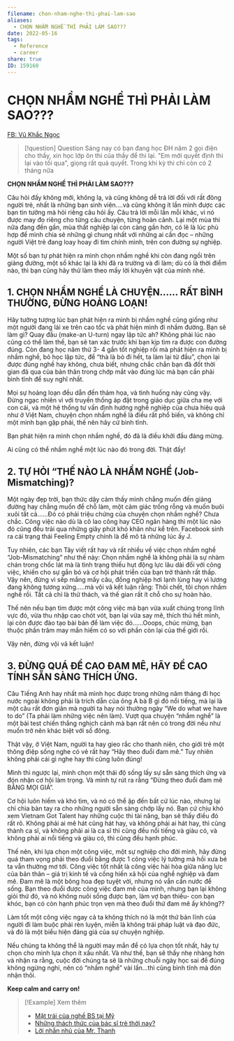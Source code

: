 ```yaml
---
filename: chon-nham-nghe-thi-phai-lam-sao
aliases:
  - CHỌN NHẦM NGHỀ THÌ PHẢI LÀM SAO???
date: 2022-05-16
tags:
  - Reference
  - career
share: true
ID: 159160
---
```


# CHỌN NHẦM NGHỀ THÌ PHẢI LÀM SAO???

[FB: Vũ Khắc Ngọc](https://www.facebook.com/vukhacngoc86/posts/10221296433709326)

> [!question] Question
> Sáng nay có bạn đang học ĐH năm 2 gọi điện cho thầy, xin học lớp ôn thi của thầy để thi lại. "Em mới quyết định thi lại vào tối qua", giọng rất quả quyết. Trong khi kỳ thi chỉ còn có 2 tháng nữa

**CHỌN NHẦM NGHỀ THÌ PHẢI LÀM SAO???**

Câu hỏi đấy không mới, không lạ, và cũng không dễ trả lời đối với rất đông người trẻ, nhất là những bạn sinh viên….và cũng không ít lần mình được các bạn tin tưởng mà hỏi riêng câu hỏi ấy. Câu trả lời mỗi lần mỗi khác, vì nó được may đo riêng cho từng câu chuyện, từng hoàn cảnh. Lại một mùa thi nữa đang đến gần, mùa thất nghiệp lại còn càng gần hơn, có lẽ là lúc phù hợp để mình chia sẻ những gì chung nhất với những ai cần đọc – những người Việt trẻ đang loay hoay đi tìm chính mình, trên con đường sự nghiệp.

Một số bạn tự phát hiện ra mình chọn nhầm nghề khi còn đang ngồi trên giảng đường, một số khác lại là khi đã ra trường và đi làm; dù có là thời điểm nào, thì bạn cũng hãy thử làm theo mấy lời khuyên vặt của mình nhé.

## 1. CHỌN NHẦM NGHỀ LÀ CHUYỆN...... RẤT BÌNH THƯỜNG, ĐỪNG HOẢNG LOẠN!

Hãy tưởng tượng lúc bạn phát hiện ra mình bị nhầm nghề cũng giống như một người đang lái xe trên cao tốc và phát hiện mình đi nhầm đường. Bạn sẽ làm gì? Quay đầu (make-an U-turn) ngay lập tức ah? Không phải lúc nào cũng có thể làm thế, bạn sẽ tan xác trước khi bạn kịp tìm ra được con đường đúng. Còn đang học năm thứ 3- 4 gần tốt nghiệp rồi mà phát hiện ra mình bị nhầm nghề, bỏ học lập tức, để “thà là bỏ đi hết, ta làm lại từ đầu”, chọn lại được đúng nghề hay không, chưa biết, nhưng chắc chắn bạn đã đốt thời gian đã qua của bản thân trong chớp mắt vào đúng lúc mà bạn cần phải bình tĩnh để suy nghĩ nhất.

Mọi sự hoảng loạn đều dẫn đến thảm họa, và tình huống này cũng vậy. Đừng ngạc nhiên vì với truyền thống áp đặt trong giáo dục giữa cha mẹ với con cái, và một hệ thống tư vấn định hướng nghề nghiệp của chưa hiệu quả như ở Việt Nam, chuyện chọn nhầm nghề là điều rất phổ biến, và không chỉ một mình bạn gặp phải, thế nên hãy cứ bình tĩnh.

Bạn phát hiện ra mình chọn nhầm nghề, đó đã là điều khởi đầu đáng mừng.

Ai cũng có thể nhầm nghề một lúc nào đó trong đời. Thật đấy!

## 2. TỰ HỎI “THẾ NÀO LÀ NHẦM NGHỀ (Job-Mismatching)?

Một ngày đẹp trời, bạn thức dậy cảm thấy mình chẳng muốn đến giảng đường hay chẳng muốn để chỗ làm, một cảm giác trống rỗng và muốn buôi xuôi tất cả……Đó có phải triệu chứng của chuyện chọn nhầm nghề? Chưa chắc. Công việc nào dù là cô lao công hay CEO ngân hàng thì một lúc nào đó cũng đều trải qua những giây phút khó khăn như kể trên. Facebook sinh ra cái trạng thái Feeling Empty chính là để mô tả những lúc ấy J.

Tuy nhiên, các bạn Tây viết rất hay và rất nhiều về việc chọn nhầm nghề “Job-Mismatching” như thế này: Chọn nhầm nghề là không phải là sự nhàm chán trong chốc lát mà là tình trạng thiếu hụt động lực lâu dài đối với công việc, khiến cho sự gắn bó và cơ hội phát triển của bạn trở thành rất thấp. Vậy nên, đừng vì sếp mắng mấy câu, đồng nghiệp hơi lạnh lùng hay vì lương đang không tương xứng…..mà vội vã kết luận rằng: Thôi chết, tôi chọn nhầm nghề rồi. Tất cả chỉ là thử thách, và thế gian rất ít chỗ cho sự hoàn hảo.

Thế nên nếu bạn tìm được một công việc mà bạn vừa xuất chúng trong lĩnh vực đó, vừa thu nhập cao chót vót, bạn lại vừa say mê, thích thú hết mình, lại còn được đào tạo bài bản để làm việc đó……Ooops, chúc mừng, bạn thuộc phần trăm may mắn hiếm có so với phần còn lại của thế giới rồi.

Vậy nên, đừng vội vã kết luận!

## 3. ĐỪNG QUÁ ĐỀ CAO ĐAM MÊ, HÃY ĐỀ CAO TÍNH SẴN SÀNG THÍCH ỨNG.

Câu Tiếng Anh hay nhất mà mình học được trong những năm tháng đi học nước ngoài không phải là trích dẫn của ông A bà B gì đó nổi tiếng, mà lại là một câu rất đơn giản mà người ta hay nói thường ngày “We do what we have to do” (Ta phải làm những việc nên làm). Vượt qua chuyện “nhầm nghề” là một bài test chiến thắng nghịch cảnh mà bạn rất nên có trong đời nếu như muốn trở nên khác biệt với số đông.

Thật vậy, ở Việt Nam, người ta hay gieo rắc cho thanh niên, cho giới trẻ một thông điệp sống nghe có vẻ rất hay “Hãy theo đuổi đam mê.” Tuy nhiên không phải cái gì nghe hay thì cũng luôn đúng!

Mình thì ngược lại, mình chọn một thái độ sống lấy sự sẵn sàng thích ứng và đón nhận cơ hội làm trọng. Và mình tự rút ra rằng “Đừng theo đuổi đam mê BẰNG MỌI GIÁ”.

Cơ hội luôn hiếm và khó tìm, và nó có thể ập đến bất cứ lúc nào, nhưng lại chỉ chìa bàn tay ra cho những người sẵn sàng chớp lấy nó. Bạn cứ chịu khó xem Vietnam Got Talent hay những cuộc thi tài năng, bạn sẽ thấy điều đó rất rõ. Không phải ai mê hát cũng hát hay, và không phải ai hát hay, thì cũng thành ca sĩ, và không phải ai là ca sĩ thì cũng đều nổi tiếng và giàu có, và không phải ai nổi tiếng và giàu có, thì cũng đều hạnh phúc.

Thế nên, khi lựa chọn một công việc, một sự nghiệp cho đời mình, hãy đừng quá tham vọng phải theo đuổi bằng được 1 công việc lý tưởng mà hồi xưa bé ta vẫn thường mơ tới. Công việc tốt nhất là công việc hài hòa giữa năng lực của bản thân – giá trị kinh tế và cống hiến xã hội của nghề nghiệp và đam mê. Đam mê là một bông hoa đẹp tuyệt vời, nhưng nó vẫn cần nước để sống. Bạn theo đuổi được công việc đam mê của mình, nhưng bạn lại không giỏi thứ đó, và nó không nuôi sống được bạn, làm vợ bạn thiếu- con bạn khóc, bạn có còn hạnh phúc trọn vẹn mà theo đuổi thứ đam mê ấy không??

Làm tốt một công việc ngay cả ta không thích nó là một thứ bản lĩnh của người đi làm buộc phải rèn luyện, miễn là không trái pháp luật và đạo đức, và đó là một biểu hiện đáng giá của sự chuyện nghiệp.

Nếu chúng ta không thể là người may mắn để có lựa chọn tốt nhất, hãy tự chọn cho mình lựa chọn ít xấu nhất. Và như thế, bạn sẽ thấy nhẹ nhàng hơn và nhận ra rằng, cuộc đời chúng ta sẽ là những chuỗi ngày học sai để đúng không ngừng nghỉ, nên có “nhầm nghề” vài lần…thì cũng bình tĩnh mà đón nhận thôi.

**Keep calm and carry on!**

> [!Example] Xem thêm
> - [Mặt trái của nghề BS tại Mỹ](./mat-trai-cua-nghe-BS-tai-my.md)
> - [Những thách thức của bác sĩ trẻ thời nay?](./nhung-thach-thuc-cua-bac-si-tre-thoi-nay.md)
> - [Lời nhắn nhủ của Mr. Thanh](./loi-nhan-nhu-cua-mr-thanh.md)